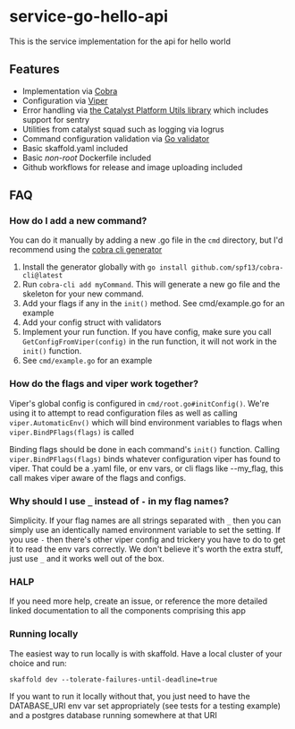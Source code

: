 # service-go-hello-api
This is the service implementation for the api for hello world
## Features
* Implementation via [Cobra](https://github.com/spf13/cobra)
* Configuration via [Viper](https://github.com/spf13/viper)
* Error handling via [the Catalyst Platform Utils library](https://github.com/catalystsquad/app-utils-go) which includes support for sentry
* Utilities from catalyst squad such as logging via logrus
* Command configuration validation via [Go validator](https://github.com/asaskevich/govalidator)
* Basic skaffold.yaml included
* Basic _non-root_ Dockerfile included
* Github workflows for release and image uploading included

## FAQ
### How do I add a new command?
You can do it manually by adding a new .go file in the `cmd` directory, but I'd recommend using the [cobra cli generator](https://github.com/spf13/cobra-cli/blob/main/README.md)

1. Install the generator globally with `go install github.com/spf13/cobra-cli@latest`
2. Run `cobra-cli add myCommand`. This will generate a new go file and the skeleton for your new command.
3. Add your flags if any in the `init()` method. See cmd/example.go for an example
4. Add your config struct with validators
5. Implement your run function. If you have config, make sure you call `GetConfigFromViper(config)` in the run function, it will not work in the `init()` function.
6. See `cmd/example.go` for an example

### How do the flags and viper work together?
Viper's global config is configured in `cmd/root.go#initConfig()`. We're using it to attempt to read configuration files as well as calling `viper.AutomaticEnv()` which will bind environment variables to flags when `viper.BindPFlags(flags)` is called

Binding flags should be done in each command's `init()` function. Calling `viper.BindPFlags(flags)` binds whatever configuration viper has found to viper. That could be a .yaml file, or env vars, or cli flags like --my_flag, this call makes viper aware of the flags and configs.

### Why should I use `_` instead of `-` in my flag names?
Simplicity. If your flag names are all strings separated with `_` then you can simply use an identically named environment variable to set the setting. If you use `-` then there's other viper config and trickery you have to do to get it to read the env vars correctly. We don't believe it's worth the extra stuff, just use `_` and it works well out of the box.

### HALP
If you need more help, create an issue, or reference the more detailed linked documentation to all the components comprising this app

### Running locally

The easiest way to run locally is with skaffold. Have a local cluster of your choice and run:

`skaffold dev --tolerate-failures-until-deadline=true`

If you want to run it locally without that, you just need to have the DATABASE_URI env var set appropriately (see tests for a testing example) and a postgres database running somewhere at that URI

